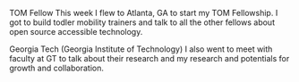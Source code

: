 TOM Fellow 
This week I flew to Atlanta, GA to start my TOM Fellowship. I got to build todler mobility trainers and talk to all the other fellows about open source accessible technology. 

Georgia Tech (Georgia Institute of Technology) 
I also went to meet with faculty at GT to talk about their research and my research and potentials for growth and collaboration. 

